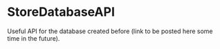 # StoreDatabaseAPI
Useful API for the database created before (link to be posted here some time in the future).